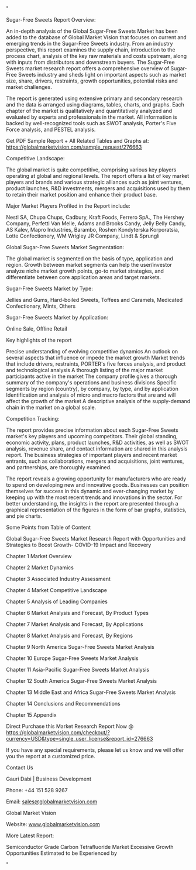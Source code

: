 "

Sugar-Free Sweets Report Overview:

An in-depth analysis of the Global Sugar-Free Sweets Market has been added to the database of Global Market Vision that focuses on current and emerging trends in the Sugar-Free Sweets industry. From an industry perspective, this report examines the supply chain, introduction to the process chart, analysis of the key raw materials and costs upstream, along with inputs from distributors and downstream buyers. The Sugar-Free Sweets market research report offers a comprehensive overview of Sugar-Free Sweets industry and sheds light on important aspects such as market size, share, drivers, restraints, growth opportunities, potential risks and market challenges.

The report is generated using extensive primary and secondary research and the data is arranged using diagrams, tables, charts, and graphs. Each chapter of the market is qualitatively and quantitatively analyzed and evaluated by experts and professionals in the market. All information is backed by well-recognized tools such as SWOT analysis, Porter's Five Force analysis, and PESTEL analysis.

Get PDF Sample Report + All Related Tables and Graphs at: https://globalmarketvision.com/sample_request/276663

Competitive Landscape:

The global market is quite competitive, comprising various key players operating at global and regional levels. The report offers a list of key market players and brands and various strategic alliances such as joint ventures, product launches, R&D investments, mergers and acquisitions used by them to retain their market position and enhance their product base.

Major Market Players Profiled in the Report include:

Nestl SA, Chupa Chups, Cadbury, Kraft Foods, Ferrero SpA., The Hershey Company, Perfetti Van Melle, Adams and Brooks Candy, Jelly Belly Candy, AS Kalev, Mapro Industries, Barambo, Roshen Kondyterska Korporatsia, Lotte Confectionery, WM Wrigley JR Company, Lindt & Sprungli

Global Sugar-Free Sweets Market Segmentation:

The global market is segmented on the basis of type, application and region. Growth between market segments can help the user/investor analyze niche market growth points, go-to market strategies, and differentiate between core application areas and target markets.

Sugar-Free Sweets Market by Type:

Jellies and Gums, Hard-boiled Sweets, Toffees and Caramels, Medicated Confectionary, Mints, Others

Sugar-Free Sweets Market by Application:

Online Sale, Offline Retail

Key highlights of the report

Precise understanding of evolving competitive dynamics
An outlook on several aspects that influence or impede the market growth
Market trends that include drivers, restraints, PORTER's five forces analysis, and product and technological analysis
A thorough listing of the major market participants active in the market
The company profile gives a thorough summary of the company's operations and business divisions
Specific segments by region (country), by company, by type, and by application
Identification and analysis of micro and macro factors that are and will affect the growth of the market
A descriptive analysis of the supply-demand chain in the market on a global scale.

Competition Tracking:

The report provides precise information about each Sugar-Free Sweets market's key players and upcoming competitors. Their global standing, economic activity, plans, product launches, R&D activities, as well as SWOT analysis, revenue share, and contact information are shared in this analysis report. The business strategies of important players and recent market entrants, such as collaborations, mergers and acquisitions, joint ventures, and partnerships, are thoroughly examined.

The report reveals a growing opportunity for manufacturers who are ready to spend on developing new and innovative goods. Businesses can position themselves for success in this dynamic and ever-changing market by keeping up with the most recent trends and innovations in the sector. For better understanding, the insights in the report are presented through a graphical representation of the figures in the form of bar graphs, statistics, and pie charts.

Some Points from Table of Content

Global Sugar-Free Sweets Market Research Report with Opportunities and Strategies to Boost Growth- COVID-19 Impact and Recovery

Chapter 1 Market Overview

Chapter 2 Market Dynamics

Chapter 3 Associated Industry Assessment

Chapter 4 Market Competitive Landscape

Chapter 5 Analysis of Leading Companies

Chapter 6 Market Analysis and Forecast, By Product Types

Chapter 7 Market Analysis and Forecast, By Applications

Chapter 8 Market Analysis and Forecast, By Regions

Chapter 9 North America Sugar-Free Sweets Market Analysis

Chapter 10 Europe Sugar-Free Sweets Market Analysis

Chapter 11 Asia-Pacific Sugar-Free Sweets Market Analysis

Chapter 12 South America Sugar-Free Sweets Market Analysis

Chapter 13 Middle East and Africa Sugar-Free Sweets Market Analysis

Chapter 14 Conclusions and Recommendations

Chapter 15 Appendix

Direct Purchase this Market Research Report Now @ https://globalmarketvision.com/checkout/?currency=USD&type=single_user_license&report_id=276663

If you have any special requirements, please let us know and we will offer you the report at a customized price.

Contact Us

Gauri Dabi | Business Development

Phone: +44 151 528 9267

Email: sales@globalmarketvision.com

Global Market Vision

Website: www.globalmarketvision.com




More Latest Report:

Semiconductor Grade Carbon Tetrafluoride Market Excessive Growth Opportunities Estimated to be Experienced by

"
